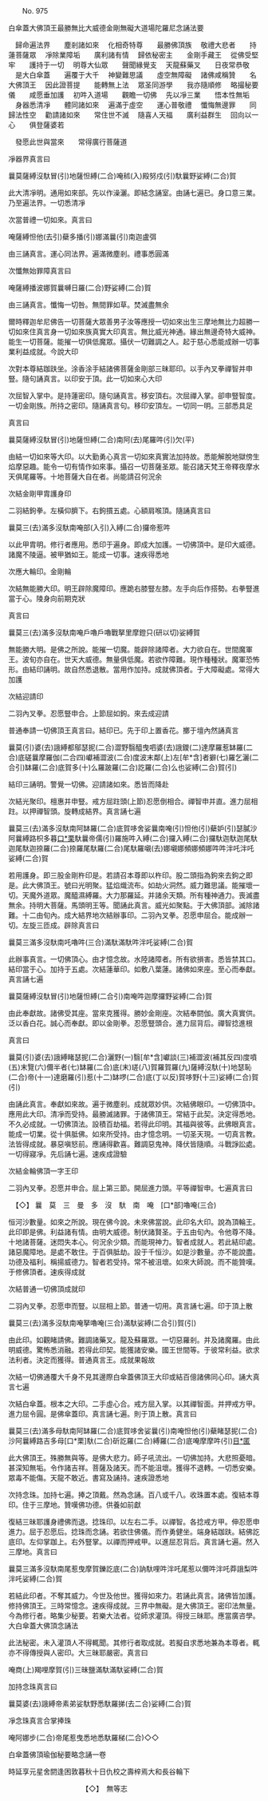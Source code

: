 ﻿　　No. 975

白傘蓋大佛頂王最勝無比大威德金剛無礙大道場陀羅尼念誦法要

　歸命遍法界　　塵剎諸如來
　化相奇特尊　　最勝佛頂族
　敬禮大悲者　　持蓮菩薩眾
　凈除業障垢　　廣利諸有情
　歸依秘密主　　金剛手藏王
　從佛受堅牢　　護持于一切
　明尊大仙眾　　聲聞緣覺支
　天龍蘇藥叉　　日夜常恭敬
　是大白傘蓋　　遍覆于大千
　神變難思議　　虛空無障礙
　諸佛咸稱贊　　名大佛頂王
　因此證菩提　　能轉無上法
　眾圣同游學　　我亦隨順修
　略撮秘要儀　　咸愿垂加護
　初吽入道場　　觀瞻一切佛
　先以凈三業　　悟本性無垢
　身器悉清凈　　體同諸如來
　遍滿于虛空　　運心普敬禮
　懺悔無邊罪　　同歸法性空
　勸請諸如來　　常住世不滅
　隨喜人天福　　廣利益群生
　回向以一心　　俱登薩婆若　

　發愿此世與當來　　常得廣行菩薩道　

凈器界真言曰

曩莫薩縛沒馱冒(引)地薩怛縛(二合)唵秫(入)殿努戍(引)馱曩野娑縛(二合)賀

此大清凈明。通用如來部。先以作澡灑。即結念誦室。由誦七遍已。身口意三業。乃至遍法界。一切悉清凈

次當普禮一切如來。真言曰

唵薩縛怛他(去引)蘗多播(引)娜滿曩(引)南迦盧弭

由三誦真言。運心同法界。遍滿微塵剎。禮事悉圓滿

次懺無始罪障真言曰

唵薩縛播波娜賀曩嚩日羅(二合)野娑縛(二合)賀

由三誦真言。懺悔一切咎。無間罪如草。焚滅盡無余

爾時釋迦牟尼佛告一切菩薩大眾善男子汝等應授一切如來出生三摩地無比力超勝一切如來住真言身一切如來族真實大印真言。無比威光神通。緣出無邊奇特大威神。能生一切菩薩。能摧一切俱低魔眾。攝伏一切難調之人。起于慈心悉能成辦一切事業利益成就。今說大印

次對本尊結跏趺坐。涂香涂手結諸佛菩薩金剛部三昧耶印。以手內叉拳禪智并申豎。隨句誦真言。以印安于頂。此一切如來心大印

次屈智入掌中。是持蓮密印。隨句誦真言。移安頂右。次屈禪入掌。卻申豎智度。一切金剛族。所持之密印。隨誦真言句。移印安頂左。一切同一明。三部悉具足

真言曰

曩莫薩縛沒馱冒(引)地薩怛縛(二合)南阿(去)尾羅吽(引)欠(平)

由結一切如來等大印。以大勤勇心真言一切如來真實法加持故。悉能解脫地獄傍生焰摩惡趣。能令一切有情作如來事。攝召一切菩薩圣眾。能召諸天梵王帝釋夜摩水天俱尾羅等。十地菩薩大自在者。尚能請召何況余

次結金剛甲胄護身印

二羽結鉤拳。左橫仰臍下。右鉤摜五處。心額肩喉頂。隨誦真言曰

曩莫三(去)滿多沒馱南唵部(入引)入縛(二合)攞帝惹吽

以此甲胄明。修行者應用。悉印于遍身。即成大加護。一切佛頂中。是印大威德。諸魔不陵逼。被甲猶如王。能成一切事。速疾得悉地

次應大輪印。金剛輪

次結無能勝大印。明王辟除魔障印。應跪右膝豎左膝。左手向后作搭勢。右拳豎進當于心。陵身向前期克狀

真言曰

曩莫三(去)滿多沒馱南唵戶嚕戶嚕戰拏里摩鐙只(研以切)娑縛賀

無能勝大明。是佛之所說。能摧一切魔。能辟除諸障者。大力欲自在。世間魔軍王。波旬亦自在。世天大威德。無量俱低魔。若欲作障難。現作種種狀。魔軍恐怖形。由結印誦明。故自然悉退散。當用作加持。成就佛頂者。于大障礙處。常得大加護

次結迎請印

二羽內叉拳。忍愿豎申合。上節屈如鉤。來去成迎請

普通奉請一切佛頂王真言曰。結印已。先于印上置香花。擲于壇內然誦真言

曩莫(引)婆(去)誐縛都鄔瑟抳(二合)澀野翳醯曳呬婆(去)誐鑁(二)達摩羅惹缽羅(二合)底磋曩摩羅伽(二合四)巘補澀波(二合)度波末鄰(上)左[牟*含]者擗(七)羅乞灑(二合引)缽羅(二合)底賀多(十)么羅跛羅(二合)訖羅(二合)么也娑縛(二合)賀(引)

結印三誦明。警覺一切佛。迎請諸如來。悉皆而降赴

次結光聚印。檀惠并申豎。戒方屈跓頭(上節)忍愿倒相合。禪智申并直。進力屈相跓。以押禪智頭。旋轉成結界。真言誦七遍

曩莫三(去)滿多沒馱南阿缽羅(二合)底賀哆舍娑曩南唵(引)怛他(引)蘗妒(引)瑟膩沙阿曩縛路枳多暮[口*栗](二合)馱曩帝儒(引)羅施吽入縛(二合)攞入縛(二合)攞馱迦馱迦尾馱迦尾馱迦捺羅(二合)捺羅尾馱羅(二合)尾馱羅嚫(去)娜嚫娜頻娜頻娜吽吽泮吒泮吒娑縛(二合)賀

若用護身。即三股金剛杵印是。若請召本尊即以杵印。股二頭指為鉤來去鉤之即是。此大佛頂王。號曰光明聚。猛焰熾流布。如劫火洞然。威力難思議。能摧壞一切。天魔外道眾。魔醯濕縛羅。大力那羅延。并諸余天類。所有種神通力。喪滅盡無余。持明大菩薩。馬頭明王等。聞誦此真言。威光如聚點。于大佛頂部。滅除諸難。十二由旬內。成大結界地次結辦事印。二羽內叉拳。忍愿申屈合。能成辦一切。左旋三匝成。辟除真言曰

曩莫三滿多沒馱南吒嚕吽(三合)滿馱滿馱吽泮吒娑縛(二合)賀

此辦事真言。一切佛頂心。由才憶念故。水陸諸障者。所有欲損害。悉皆禁其口。結印當于心。加持于五處。次結蓮華印。如敷八葉蓮。諸佛如來座。至心而奉獻。真言誦七遍

曩莫薩縛沒馱冒(引)地薩怛縛(二合引)南唵吽迦摩攞野娑縛(二合)賀

由此奉獻故。諸佛受其座。當來克獲得。勝妙金剛座。次結奉閼伽。廣大真實供。泛以香白花。誠心而奉獻。即以金剛拳。忍愿豎頭合。進力屈背后。禪智捻進根

真言曰

曩莫(引)婆(去)誐縛睹瑟抳(二合)灑野(一)翳[牟*含]巘談(三)補澀波(補其反四)度噴(五)末覽(六)儞半者(七)缽羅(二合)底(末)瑳(八)賀羅賀羅(九)薩縛沒馱(十)地瑟恥(二合)帝(十一)達磨羅(引)惹(十二)缽啰(二合)底(丁以反)賀哆野(十三)娑縛(二合)賀(引)

由誦此真言。奉獻如來故。遍于微塵剎。成就眾妙供。次結佛眼印。一切佛頂中。應用此大印。清凈而受持。最勝滅諸罪。于諸佛頂王。常結于此契。決定得悉地。不久必成就。一切佛頂法。設積百劫福。若得此印明。其福與彼等。此佛眼真言。能成一切業。從十俱胝佛。如來所受持。由才憶念明。一切圣天現。一切真言教。法皆得成就。暴惡嗔怒前。應誦得歡喜。難調惡鬼神。降伏皆隨順。斗戰諍訟處。一切得寢凈。先后誦七遍。速疾成證驗

次結金輪佛頂一字王印

二羽內叉拳。忍愿并申合。屈上第三節。開屈進力頭。平等禪智申。七遍真言曰


　【◇】
曩　莫　三　曼　多　沒　馱　南　唵　[口*部]嚕唵(三合)

恒河沙數量。如來之所說。現在佛今說。未來佛當說。此印名大印。說為頂輪王。此印即是佛。利益諸有情。由明大威德。制伏諸賢圣。于五由旬內。令他尊不降。十地諸菩薩。迷悶失本心。何況余少類。而能現神力。智者成就人。若此結印處。諸惡魔障地。是處不敢住。于百俱胝劫。設于千恒沙。如是沙數量。亦不能說盡。功德及福利。稱揚威德力。智者若受持。常不被沮壞。如來大師說。而不能贊嘆。于修佛頂者。速疾得成就

次結普通一切佛頂成就印

二羽內叉拳。忍愿申而豎。以屈相上節。普通一切用。真言誦七遍。印于頂上散

曩莫三(去)滿多沒馱南唵拏嚕唵(三合)滿馱娑縛(二合引)賀(引)

由此印。如觀睹請佛。難調諸藥叉。龍及蘇羅眾。一切惡羅剎。并及諸魔羅。由此明威德。驚怖悉消融。若得此印契。能獲諸安樂。國王世間等。于彼常利益。欲求法利者。決定而獲得。普通真言王。成就果報故

次結一切佛通覆大千身不見其邊際白傘蓋佛頂王大印或結百億諸佛同心印。誦大真言七遍

次結白傘蓋。根本之大印。二手虛心合。戒方屈入掌。以其禪智面。并押戒方甲。進力屈令圓。是佛傘蓋印。真言誦七遍。則于頂上散。真言曰

曩莫三(去)滿多母馱南阿缽羅(二合)底賀哆舍娑曩(引)南唵怛他(引)蘗睹瑟抳(二合)沙阿曩縛路吉多母[口*栗]馱(二合)斫訖羅(二合)縛羅(二合)底唵摩摩吽(引)[目*匿](儞義反引)

此大佛頂王。殊勝無與等。是佛大悲力。師子吼流出。一切佛加持。大悲照憂暗。甚深知無垢。令作諸吉祥。菩薩及諸天。而不能沮壞。獲得不退轉。一切悉安樂。眾毒不能傷。天龍不敢近。書寫及誦持。速疾證悉地

次持念珠。加持七遍。捧之頂戴。然為念誦。百八或千八。收珠置本處。復結本尊印。住于三摩地。贊嘆佛功德。供養如前獻

復結三昧耶護身禮佛而退。捻珠印。以左右二手。以禪智。各捻戒方甲。伸忍愿申進力。屈于忍愿后。捻珠而念誦。若欲住佛儀。而作勇健坐。端身結跏趺。結佛訖底印。左仰掌跏上。右外豎掌。以禪而押戒甲。以進屈忍背后。真言誦七遍。然入三摩地。真言曰

曩莫三滿多沒馱南尾惹曳摩賀鑠訖底(二合)訥馱哩吽泮吒尾惹以儞吽泮吒莽誐梨吽泮吒娑縛(二合)賀

若結此印者。不奪其威力。今世及他世。獲得如來力。若誦此真言。諸佛皆加護。修持佛頂王。三時常憶念。速疾得成就。三界中無礙。是大佛頂王。密印法無量。今為修行者。略集少秘要。若樂大法者。從師求灌頂。得授三昧耶。應當廣咨學。大白傘蓋大佛頂念誦法

此法秘密。未入灌頂人不得輒聞。其修行者取成就。若擬自求悉地兼為本尊者。輒亦不得傳授與人密印。大三昧耶嚴密。真言曰

唵商(上)羯哩摩賀(引)三昧鹽滿馱滿馱娑縛(二合)賀

加持念珠真言曰

曩莫婆(去)誐縛帝素弟娑馱野悉馱羅挮(去二合)娑縛(二合)賀

凈念珠真言合掌捧珠

唵阿娜步(二合)帝尾惹曳悉地悉馱羅梯(二合)◇◇

白傘蓋佛頂瑜伽秘要略念誦一卷

時延享元星舍閼逢困敦暮秋十日仇校之壽梓焉大和長谷輪下

　　　　　　　　　　　【◇】　無等志
